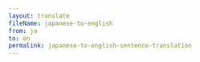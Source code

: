 ```yaml
--- 
layout: translate 
fileName: japanese-to-english 
from: ja
to: en 
permalink: japanese-to-english-sentence-translation
---
```

